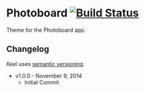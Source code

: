 # Photoboard [![Build Status](https://travis-ci.org/cferdinandi/photoboard.svg)](https://travis-ci.org/cferdinandi/photoboard)

Theme for the Photoboard app.



## Changelog

Keel uses [semantic versioning](http://semver.org/).

* v1.0.0 - November 9, 2014
	* Initial Commit